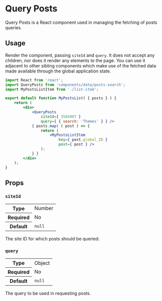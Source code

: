 Query Posts
===========

Query Posts is a React component used in managing the fetching of posts queries.

## Usage

Render the component, passing `siteId` and `query`. It does not accept any children, nor does it render any elements to the page. You can use it adjacent to other sibling components which make use of the fetched data made available through the global application state.

```jsx
import React from 'react';
import QueryPosts from 'components/data/posts-search';
import MyPostsListItem from './list-item';

export default function MyPostsList( { posts } ) {
	return (
		<div>
			<QueryPosts
				siteId={ 3584907 }
				query={ { search: 'Themes' } } />
			{ posts.map( ( post ) => {
				return (
					<MyPostsListItem
						key={ post.global_ID }
						post={ post } />
				);
			} }
		</div>
	);
}
```

## Props

### `siteId`

<table>
	<tr><th>Type</th><td>Number</td></tr>
	<tr><th>Required</th><td>No</td></tr>
	<tr><th>Default</th><td><code>null</code></td></tr>
</table>

The site ID for which posts should be queried.

### `query`

<table>
	<tr><th>Type</th><td>Object</td></tr>
	<tr><th>Required</th><td>No</td></tr>
	<tr><th>Default</th><td><code>null</code></td></tr>
</table>

The query to be used in requesting posts.
